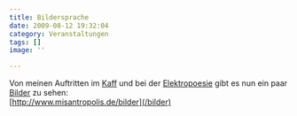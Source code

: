 ```yaml
---
title: Bildersprache
date: 2009-08-12 19:32:04
category: Veranstaltungen
tags: []
image: ''

---
```


Von meinen Auftritten im [Kaff](http://www.misantropolis.de/2009/04/aufbruchstimmung/) und bei der [Elektropoesie](http://www.misantropolis.de/2009/07/kulturtag/) gibt es nun ein paar [Bilder](/bilder) zu sehen:  
[http://www.misantropolis.de/bilder](/bilder)
